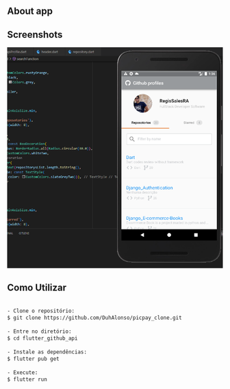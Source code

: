 <h2>About app</h2>

<h2>Screenshots</h2>


<img src="assets/Home.png" >


<h2>Como Utilizar</h2>
<p>

```

- Clone o repositório:
$ git clone https://github.com/DuhAlonso/picpay_clone.git

- Entre no diretório:
$ cd flutter_github_api

- Instale as dependências:
$ flutter pub get

- Execute:
$ flutter run
